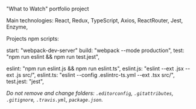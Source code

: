 "What to Watch" portfolio project

Main technologies:
React,
Redux,
TypeScript,
Axios,
ReactRouter,
Jest,
Enzyme,

Projects npm scripts:

start: "webpack-dev-server"
build: "webpack --mode production",
test: "npm run eslint && npm run test.jest",

eslint: "npm run eslint.js && npm run eslint.ts",
eslint.js: "eslint --ext .jsx --ext .js src/",
eslint.ts: "eslint --config .eslintrc-ts.yml --ext .tsx src/",
test.jest: "jest",

_Do not remove and change folders:_
_`.editorconfig`, `.gitattributes`, `.gitignore`, `.travis.yml`, `package.json`._
